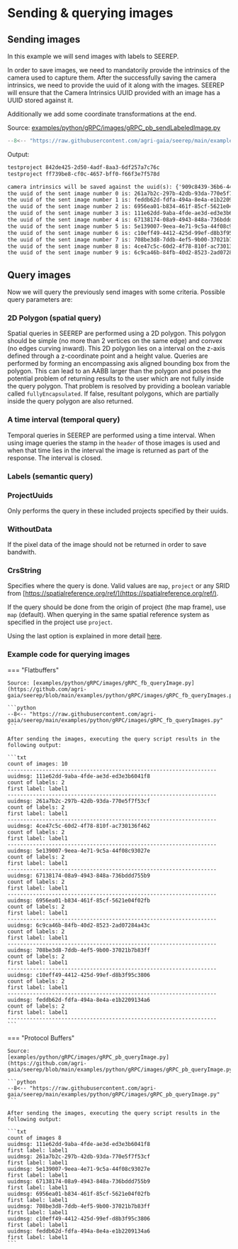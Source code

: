# Sending & querying images

## Sending images

In this example we will send images with labels to SEEREP.

In order to save images, we need to mandatorily provide the intrinsics of the
camera used to capture them. After the successfully saving the camera intrinsics,
we need to provide the uuid of it along with the images. SEEREP will ensure that
the Camera Intrinsics UUID provided with an image has a UUID stored against it.

Additionally we add some coordinate transformations at the end.

Source:
[examples/python/gRPC/images/gRPC_pb_sendLabeledImage.py](https://github.com/agri-gaia/seerep/blob/main/examples/python/gRPC/images/gRPC_pb_sendLabeledImage.py)

```python
--8<-- "https://raw.githubusercontent.com/agri-gaia/seerep/main/examples/python/gRPC/images/gRPC_pb_sendLabeledImage.py"
```

Output:

```txt
testproject 842de425-2d50-4adf-8aa3-6df257a7c76c
testproject ff739be8-cf0c-4657-bff0-f66f3e7f578d

camera intrinsics will be saved against the uuid(s): {'909c8439-36b6-44ff-9561-f7921de5d8e8'}
the uuid of the sent image number 0 is: 261a7b2c-297b-42db-93da-770e5f7f53cf
the uuid of the sent image number 1 is: feddb62d-fdfa-494a-8e4a-e1b2209134a6
the uuid of the sent image number 2 is: 6956ea01-b834-461f-85cf-5621e04f02fb
the uuid of the sent image number 3 is: 111e62dd-9aba-4fde-ae3d-ed3e3b6041f8
the uuid of the sent image number 4 is: 67138174-08a9-4943-848a-736bddd755b9
the uuid of the sent image number 5 is: 5e139007-9eea-4e71-9c5a-44f08c93027e
the uuid of the sent image number 6 is: c10eff49-4412-425d-99ef-d8b3f95c3806
the uuid of the sent image number 7 is: 708be3d8-7ddb-4ef5-9b00-37021b7b83ff
the uuid of the sent image number 8 is: 4ce47c5c-60d2-4f78-810f-ac730136f462
the uuid of the sent image number 9 is: 6c9ca46b-84fb-40d2-8523-2ad07284a43c
```

## Query images

Now we will query the previously send images with some criteria. Possible query
parameters are:

### 2D Polygon (spatial query)

Spatial queries in SEEREP are performed using a 2D polygon. This polygon should
be simple (no more than 2 vertices on the same edge) and convex (no edges curving
inward). This 2D polygon lies on a interval on the z-axis defined through a
z-coordinate point and a height value. Queries are performed by forming an
encompassing axis aligned bounding box from the polygon. This can lead to an
AABB larger than the polygon and poses the potential problem of returning results
to the user which are not fully inside the query polygon. That problem is
resolved by providing a boolean variable called `fullyEncapsulated`. If false,
resultant polygons, which are partially inside the query polygon are also returned.

### A time interval (temporal query)

Temporal queries in SEEREP are performed using a time interval. When using image
queries the stamp in the `header` of those images is used and when that time
lies in the interval the image is returned as part of the response. The interval
is closed.

### Labels (semantic query)

### ProjectUuids

Only performs the query in these included projects specified by their uuids.

### WithoutData

If the pixel data of the image should not be returned in order to save bandwith.

### CrsString

Specifies where the query is done.
Valid values are `map`, `project` or any SRID from
[https://spatialreference.org/ref/](https://spatialreference.org/ref/).

If the query should be done from the origin of project (the map frame),
use `map` (default).
When querying in the same spatial reference system as specified in the project
use `project`.

Using the last option is explained in more detail [here](geodetic-projects-and-queries.md).

### Example code for querying images

<!-- markdownlint-disable -->

=== "Flatbuffers"

    Source: [examples/python/gRPC/images/gRPC_fb_queryImage.py](https://github.com/agri-gaia/seerep/blob/main/examples/python/gRPC/images/gRPC_fb_queryImages.py)

    ```python
    --8<-- "https://raw.githubusercontent.com/agri-gaia/seerep/main/examples/python/gRPC/images/gRPC_fb_queryImages.py"
    ```

    After sending the images, executing the query script results in the following output:

    ```txt
    count of images: 10
    ------------------------------------------------------------------
    uuidmsg: 111e62dd-9aba-4fde-ae3d-ed3e3b6041f8
    count of labels: 2
    first label: label1
    ------------------------------------------------------------------
    uuidmsg: 261a7b2c-297b-42db-93da-770e5f7f53cf
    count of labels: 2
    first label: label1
    ------------------------------------------------------------------
    uuidmsg: 4ce47c5c-60d2-4f78-810f-ac730136f462
    count of labels: 2
    first label: label1
    ------------------------------------------------------------------
    uuidmsg: 5e139007-9eea-4e71-9c5a-44f08c93027e
    count of labels: 2
    first label: label1
    ------------------------------------------------------------------
    uuidmsg: 67138174-08a9-4943-848a-736bddd755b9
    count of labels: 2
    first label: label1
    ------------------------------------------------------------------
    uuidmsg: 6956ea01-b834-461f-85cf-5621e04f02fb
    count of labels: 2
    first label: label1
    ------------------------------------------------------------------
    uuidmsg: 6c9ca46b-84fb-40d2-8523-2ad07284a43c
    count of labels: 2
    first label: label1
    ------------------------------------------------------------------
    uuidmsg: 708be3d8-7ddb-4ef5-9b00-37021b7b83ff
    count of labels: 2
    first label: label1
    ------------------------------------------------------------------
    uuidmsg: c10eff49-4412-425d-99ef-d8b3f95c3806
    count of labels: 2
    first label: label1
    ------------------------------------------------------------------
    uuidmsg: feddb62d-fdfa-494a-8e4a-e1b2209134a6
    count of labels: 2
    first label: label1
    ------------------------------------------------------------------
    ```

=== "Protocol Buffers"

    Source:
    [examples/python/gRPC/images/gRPC_pb_queryImage.py](https://github.com/agri-gaia/seerep/blob/main/examples/python/gRPC/images/gRPC_pb_queryImage.py)

    ```python
    --8<-- "https://raw.githubusercontent.com/agri-gaia/seerep/main/examples/python/gRPC/images/gRPC_pb_queryImage.py"
    ```

    After sending the images, executing the query script results in the
    following output:

    ```txt
    count of images 8
    uuidmsg: 111e62dd-9aba-4fde-ae3d-ed3e3b6041f8
    first label: label1
    uuidmsg: 261a7b2c-297b-42db-93da-770e5f7f53cf
    first label: label1
    uuidmsg: 5e139007-9eea-4e71-9c5a-44f08c93027e
    first label: label1
    uuidmsg: 67138174-08a9-4943-848a-736bddd755b9
    first label: label1
    uuidmsg: 6956ea01-b834-461f-85cf-5621e04f02fb
    first label: label1
    uuidmsg: 708be3d8-7ddb-4ef5-9b00-37021b7b83ff
    first label: label1
    uuidmsg: c10eff49-4412-425d-99ef-d8b3f95c3806
    first label: label1
    uuidmsg: feddb62d-fdfa-494a-8e4a-e1b2209134a6
    first label: label1
    ```
